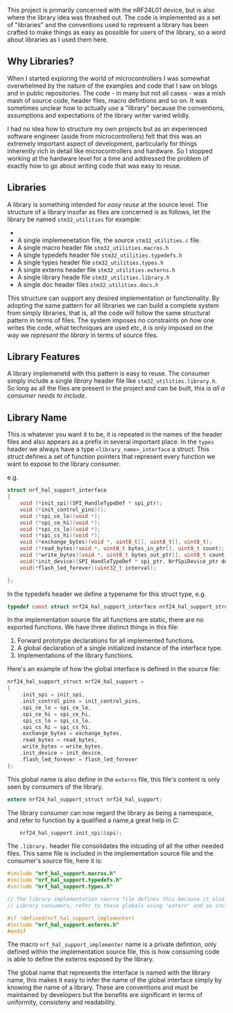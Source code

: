 This project is primarily concerned with the nRF24L01 device, but is also where the library idea was thrashed out. The code is implemented as a set of "libraries" and the conventions used to represent a library has been crafted to make things as easy as possible for users of the library, so a word about libraries as I used them here.

## Why Libraries?
When I started exploring the world of microcontrollers I was somewhat overwhelmed by the nature of the examples and code that I saw on blogs and in public repositories. The code - in many but not all cases - was a mish mash of source code, header files, macro defintions and so on. It was sometimes unclear how to actually *use* a "library" because the conventions, assumptions and expectations of the library writer varied wildly.

I had no idea how to structure my own projects but as an experienced software engineer (aside from microcontrollers) felt that this was an extremely important aspect of development, particularly for things inherently rich in detail like microcontrollers and hardware. So I stopped working at the hardware level for a time and addressed the problem of exactly how to go about writing code that was easy to reuse.

## Libraries
A library is something intended for *easy reuse* at the source level. The structure of a library insofar as files are concerned is as follows, let the library be named `stm32_utilities` for example:

- 
- A single implemenetation file, the source `stm32_utilities.c` file.
- A single macro header file `stm32_utilities.macros.h`
- A single typedefs header file `stm32_utilities.typedefs.h`
- A single types header file `stm32_utilities.types.h`
- A single externs header file `stm32_utilities.externs.h`
- A single library heade file `stm32_utilities.library.h`
- A single doc header files `stm32_utilities.docs.h`

This structure can support any desired implementation or functionality. By adopting the same pattern for all libraries we can build a complete system from simply libraries, that is, all the code will follow the same structural pattern in terms of files. The system imposes no constraints on *how* one writes the code, what techniques are used etc, it is only imposed on the way we *represent the library* in terms of source files.

## Library Features
A library implemenetd with this pattern is easy to reuse. The consumer simply include a single *library* header file like `stm32_utilities.library.h`. So long as all the files are present in the project and can be built, this is *all a consumer needs to include*.

## Library Name
This is whatever you want it to be, it is repeated in the names of the header files and also appears as a prefix in several important place. In the `types` header we always have a type `<library_name>_interface` a struct. This struct defines a set of function pointers that represent every function we want to expose to the library consumer. 

e.g.

```c
struct nrf_hal_support_interface
{
	void (*init_spi)(SPI_HandleTypeDef * spi_ptr);
	void (*init_control_pins)();
	void (*spi_ce_lo)(void *);
	void (*spi_ce_hi)(void *);
	void (*spi_cs_lo)(void *);
	void (*spi_cs_hi)(void *);
	void (*exchange_bytes)(void *, uint8_t[], uint8_t[], uint8_t);
	void (*read_bytes)(void *, uint8_t bytes_in_ptr[], uint8_t count);
	void (*write_bytes)(void *, uint8_t bytes_out_ptr[], uint8_t count);
	void(*init_device)(SPI_HandleTypeDef * spi_ptr, NrfSpiDevice_ptr device_ptr, NrfIoDescriptor_ptr descriptor_ptr);
	void(*flash_led_forever)(uint32_t interval);

};
```

In the typedefs header we define a typename for this struct type, e.g.

```c
typedef const struct nrf24_hal_support_interface nrf24_hal_support_struct, * nrf_hal_support_ptr;
```

In the implementation source file all functions are static, there are no exported functions. We have three distinct things in this file:

1. Forward prototype declarations for all implemented functions.
2. A global declaration of a single initialized instance of the interface type.
3. Implementations of the library functions.

Here's an example of how the global interface is defined in the source file:

```c
nrf24_hal_support_struct nrf24_hal_support =
{
	.init_spi = init_spi,
	.init_control_pins = init_control_pins,
	.spi_ce_lo = spi_ce_lo,
	.spi_ce_hi = spi_ce_hi,
	.spi_cs_lo = spi_cs_lo,
	.spi_cs_hi = spi_cs_hi,
	.exchange_bytes = exchange_bytes,
	.read_bytes = read_bytes,
	.write_bytes = write_bytes,
	.init_device = init_device,
	.flash_led_forever = flash_led_forever
};
```

This global name is also define in the `externs` file, this file's content is only seen by consumers of the library.

```c
extern nrf24_hal_support_struct nrf24_hal_support;
```

The library consumer can now regard the library as being a namespace, and refer to function by a qualified a name,a great help in C:

```c
	nrf24_hal_support.init_spi(&spi);
```
The `.library.` header file consolidates the inlcuding of all the other needed files. This same file is included in the implementation source file and the consumer's source file, here it is:

```c
#include "nrf_hal_support.macros.h"
#include "nrf_hal_support.typedefs.h"
#include "nrf_hal_support.types.h"

// The library implementation source file defines this because it also declares globals.
// Library consumers, refer to these globals using 'extern' and so include that header.

#if !defined(nrf_hal_support_implementer)
#include "nrf_hal_support.externs.h"
#endif
```

The macro `nrf_hal_support_implementer` name is a private defintion, only defined within the implementation source file, this is how consuming code is able to define the externs exposed by the library.

The global name that represents the interface is named with the library name, this makes it easy to infer the name of the global interface simply by knowing the name of a library. These are conventions and must be maintained by developers but the benefits are significant in terms of uniformity, consisteny and readability.












